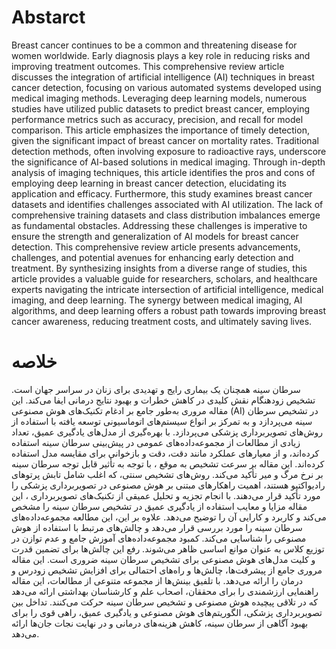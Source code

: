 # Abstarct
Breast cancer continues to be a common and threatening disease for women worldwide. Early diagnosis plays a key role in reducing risks and improving treatment outcomes. This comprehensive review article discusses the integration of artificial intelligence (AI) techniques in breast cancer detection, focusing on various automated systems developed using medical imaging methods. Leveraging deep learning models, numerous studies have utilized public datasets to predict breast cancer, employing performance metrics such as accuracy, precision, and recall for model comparison.
This article emphasizes the importance of timely detection, given the significant impact of breast cancer on mortality rates. Traditional detection methods, often involving exposure to radioactive rays, underscore the significance of AI-based solutions in medical imaging. Through in-depth analysis of imaging techniques, this article identifies the pros and cons of employing deep learning in breast cancer detection, elucidating its application and efficacy.
Furthermore, this study examines breast cancer datasets and identifies challenges associated with AI utilization. The lack of comprehensive training datasets and class distribution imbalances emerge as fundamental obstacles. Addressing these challenges is imperative to ensure the strength and generalization of AI models for breast cancer detection.
This comprehensive review article presents advancements, challenges, and potential avenues for enhancing early detection and treatment. By synthesizing insights from a diverse range of studies, this article provides a valuable guide for researchers, scholars, and healthcare experts navigating the intricate intersection of artificial intelligence, medical imaging, and deep learning. The synergy between medical imaging, AI algorithms, and deep learning offers a robust path towards improving breast cancer awareness, reducing treatment costs, and ultimately saving lives.


# خلاصه
سرطان سینه همچنان یک بیماری رایج و تهدیدی برای زنان در سراسر جهان است. تشخیص زودهنگام نقش کلیدی در کاهش خطرات و بهبود نتایج درمانی ایفا می‌کند. این مقاله مروری به‌طور جامع بر ادغام تکنیک‌های هوش مصنوعی (AI) در تشخیص سرطان سینه می‌پردازد و به تمرکز بر انواع سیستم‌های اتوماسیونی توسعه یافته با استفاده از روش‌های تصویربرداری پزشکی می‌پردازد. با بهره‌گیری از مدل‌های یادگیری عمیق، تعداد زیادی از مطالعات از مجموعه‌داده‌های عمومی در پیش‌بینی سرطان سینه استفاده کرده‌اند، و از معیارهای عملکرد مانند دقت، دقت و بازخوانی برای مقایسه مدل استفاده کرده‌اند.
این مقاله بر سرعت تشخیص به موقع ، با توجه به تأثیر قابل توجه سرطان سینه بر نرخ مرگ و میر تأکید می‌کند. روش‌های تشخیص سنتی، که اغلب شامل تابش پرتوهای رادیواکتیو هستند، اهمیت راهکارهای مبتنی بر هوش مصنوعی در تصویربرداری پزشکی را مورد تأکید قرار می‌دهند. با انجام تجزیه و تحلیل عمیقی از تکنیک‌های تصویربرداری ، این مقاله مزایا و معایب استفاده از یادگیری عمیق در تشخیص سرطان سینه را مشخص می‌کند و کاربرد و کارایی آن را توضیح می‌دهد.
علاوه بر این، این مطالعه مجموعه‌داده‌های سرطان سینه را مورد بررسی قرار می‌دهد و چالش‌های مرتبط با استفاده از هوش مصنوعی را شناسایی می‌کند. کمبود مجموعه‌داده‌های آموزش جامع و عدم توازن در توزیع کلاس به عنوان موانع اساسی ظاهر می‌شوند. رفع این چالش‌ها برای تضمین قدرت و کلیت مدل‌های هوش مصنوعی برای تشخیص سرطان سینه ضروری است.
این مقاله مروری جامع از پیشرفت‌ها، چالش‌ها و راه‌های احتمالی برای افزایش تشخیص زودرس و درمان را ارائه می‌دهد. با تلفیق بینش‌ها از مجموعه متنوعی از مطالعات، این مقاله راهنمایی ارزشمندی را برای محققان، اصحاب علم و کارشناسان بهداشتی ارائه می‌دهد که در تلاقی پیچیده هوش مصنوعی و تشخیص سرطان سینه حرکت می‌کنند. تداخل بین تصویربرداری پزشکی، الگوریتم‌های هوش مصنوعی و یادگیری عمیق، راهی قوی را برای بهبود‌ آگاهی از سرطان سینه، کاهش هزینه‌های درمانی و در نهایت نجات جان‌ها ارائه می‌دهد.
